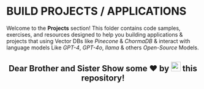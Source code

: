 # BUILD PROJECTS / APPLICATIONS

Welcome to the **Projects** section! This folder contains code samples, exercises, and resources designed to help you building applications & projects that using Vector DBs like *Pinecone* & *ChormaDB* & interact with language models Like *GPT-4*, *GPT-4o*, *llama* & others *Open-Source* Models.

<h2 align="center">
Dear Brother and Sister Show some ❤ by <img src="https://imgur.com/o7ncZFp.jpg" height=25px width=25px> this repository!
</h2>